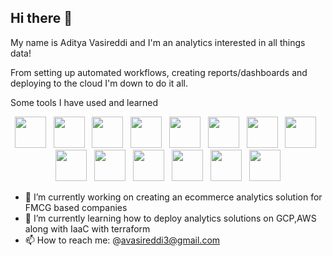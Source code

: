 ## Hi there 👋

My name is Aditya Vasireddi and I'm an analytics interested in all things data!

From setting up automated workflows, creating reports/dashboards and deploying to the cloud I'm down to do it all.

Some tools I have used and learned

<p align="center">
<img src="https://cdn.jsdelivr.net/gh/devicons/devicon@latest/icons/java/java-original-wordmark.svg" width="50" height="50" />
  &nbsp;
<img src="https://cdn.jsdelivr.net/gh/devicons/devicon@latest/icons/git/git-plain-wordmark.svg" width="50" height="50" />
  &nbsp;
<img src="https://cdn.jsdelivr.net/gh/devicons/devicon@latest/icons/postgresql/postgresql-original-wordmark.svg" width="50" height="50" />
  &nbsp;
<img src="https://cdn.jsdelivr.net/gh/devicons/devicon@latest/icons/pytest/pytest-original-wordmark.svg" width="50" height="50" />
  &nbsp;
<img src="https://cdn.jsdelivr.net/gh/devicons/devicon@latest/icons/apacheairflow/apacheairflow-original.svg" width="50" height="50"/>
  &nbsp;
<img src="https://cdn.jsdelivr.net/gh/devicons/devicon@latest/icons/apachespark/apachespark-original-wordmark.svg" width="50" height="50"/>  
  &nbsp;
<img src="https://cdn.jsdelivr.net/gh/devicons/devicon@latest/icons/docker/docker-original-wordmark.svg" width="50" height="50"  />
  &nbsp;
<img src="https://cdn.jsdelivr.net/gh/devicons/devicon@latest/icons/python/python-original-wordmark.svg" width="50" height="50" />
  &nbsp;
<img src="https://cdn.jsdelivr.net/gh/devicons/devicon@latest/icons/googlecloud/googlecloud-original.svg" width="50" height="50"  />
  &nbsp;
<img src="https://cdn.jsdelivr.net/gh/devicons/devicon@latest/icons/amazonwebservices/amazonwebservices-plain-wordmark.svg" width="50" height="50"  />
  &nbsp;
<img src="https://cdn.jsdelivr.net/gh/devicons/devicon@latest/icons/jupyter/jupyter-original-wordmark.svg" width="50" height="50" />
  &nbsp;
<img src="https://cdn.jsdelivr.net/gh/devicons/devicon@latest/icons/scikitlearn/scikitlearn-original.svg" width="50" height="50"/>
  &nbsp;
<img src="https://cdn.jsdelivr.net/gh/devicons/devicon@latest/icons/pandas/pandas-original-wordmark.svg" width="50" height="50" />
  &nbsp;
<img src="https://cdn.jsdelivr.net/gh/devicons/devicon@latest/icons/linux/linux-original.svg" width="50" height="50"/>
</p>

- 🔭 I’m currently working on creating an ecommerce analytics solution for FMCG based companies
- 🌱 I’m currently learning how to deploy analytics solutions on GCP,AWS along with IaaC with terraform
- 📫 How to reach me: @avasireddi3@gmail.com

<!--
**avasireddi3/avasireddi3** is a ✨ _special_ ✨ repository because its `README.md` (this file) appears on your GitHub profile.

Here are some ideas to get you started:


- 👯 I’m looking to collaborate on ...
- 🤔 I’m looking for help with ...
- 💬 Ask me about ...

- 😄 Pronouns: ...
- ⚡ Fun fact: ...
-->
